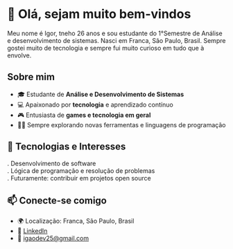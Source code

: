 # 👋 Olá, sejam muito bem-vindos 
Meu nome é Igor, tneho 26 anos e sou estudante do 1°Semestre de Análise e desenvolvimento de sistemas. Nasci em Franca, São Paulo, Brasil. Sempre gostei muito de tecnologia e sempre fui muito curioso em tudo que à envolve.  

## Sobre mim
- 🎓 Estudante de **Análise e Desenvolvimento de Sistemas**
- 💻 Apaixonado por **tecnologia** e aprendizado contínuo 
- 🎮 Entusiasta de **games e tecnologia em geral**  
- 👨‍💻 Sempre explorando novas ferramentas e linguagens de programação  

## 🚀 Tecnologias e Interesses
. Desenvolvimento de software  
. Lógica de programação e resolução de problemas   
. Futuramente: contribuir em projetos open source  

## 📫 Conecte-se comigo
- 🌍 Localização: Franca, São Paulo, Brasil 
- 💼 [LinkedIn](https://www.linkedin.com/in/igor-alves-31008b344/)  
- 📧 igaodev25@gmail.com 